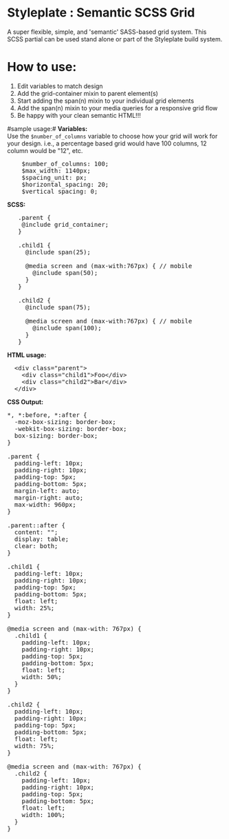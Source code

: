 # Styleplate : Semantic SCSS Grid
A super flexible, simple, and 'semantic' SASS-based grid system.  This SCSS partial can be used stand alone or part of the Styleplate build system. 

# How to use: #
1.  Edit variables to match design  
2.  Add the grid-container mixin to parent element(s)  
3.  Start adding the span(n) mixin to your individual grid elements  
4.  Add the span(n) mixin to your media queries for a responsive grid flow  
5.  Be happy with your clean semantic HTML!!!

#sample usage:#
**Variables:**  
Use the `$number_of_columns` variable to choose how your grid will work for your design.  i.e., a percentage based grid would have 100 columns, 12 column would be "12", etc. 
<pre>
    $number_of_columns: 100;  
    $max_width: 1140px;   
    $spacing_unit: px;  
    $horizontal_spacing: 20;  
    $vertical_spacing: 0;
</pre>  
  
**SCSS:**
<pre>
   .parent {
    @include grid_container;
   }
   
   .child1 {
     @include span(25);
     
     @media screen and (max-with:767px) { // mobile
       @include span(50);
     }
   }
   
   .child2 {
     @include span(75);
     
     @media screen and (max-with:767px) { // mobile
       @include span(100);
     }
   }
</pre>
  
**HTML usage:**  
<pre>
  &lt;div class=&quot;parent&quot;&gt;
    &lt;div class=&quot;child1&quot;&gt;Foo&lt;/div&gt;
    &lt;div class=&quot;child2&quot;&gt;Bar&lt;/div&gt;
  &lt;/div&gt;
</pre>  
  
**CSS Output:**  
<pre>
*, *:before, *:after {
  -moz-box-sizing: border-box;
  -webkit-box-sizing: border-box;
  box-sizing: border-box;
}

.parent {
  padding-left: 10px;
  padding-right: 10px;
  padding-top: 5px;
  padding-bottom: 5px;
  margin-left: auto;
  margin-right: auto;
  max-width: 960px;
}

.parent::after {
  content: "";
  display: table;
  clear: both;
}

.child1 {
  padding-left: 10px;
  padding-right: 10px;
  padding-top: 5px;
  padding-bottom: 5px;
  float: left;
  width: 25%;
}

@media screen and (max-with: 767px) {
  .child1 {
    padding-left: 10px;
    padding-right: 10px;
    padding-top: 5px;
    padding-bottom: 5px;
    float: left;
    width: 50%;
  }
}

.child2 {
  padding-left: 10px;
  padding-right: 10px;
  padding-top: 5px;
  padding-bottom: 5px;
  float: left;
  width: 75%;
}

@media screen and (max-with: 767px) {
  .child2 {
    padding-left: 10px;
    padding-right: 10px;
    padding-top: 5px;
    padding-bottom: 5px;
    float: left;
    width: 100%;
  }
}
</pre>
  


 
 
   
